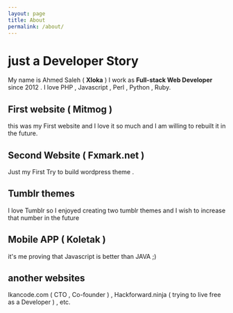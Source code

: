 ```yaml
---
layout: page
title: About
permalink: /about/
---
```

# just a Developer Story 

My name is Ahmed Saleh ( **Xloka** ) I work as **Full-stack Web Developer** since 2012 .
I love PHP , Javascript , Perl , Python , Ruby.

## First website ( Mitmog  )
this was my First website and I love it so much and I am willing to rebuilt it in the future.

## Second Website ( Fxmark.net )
Just my First Try to build wordpress theme .

## Tumblr themes
I love Tumblr so I enjoyed creating two tumblr themes and I wish to increase that number in the future

## Mobile APP ( Koletak )
it's me proving that Javascript is better than JAVA ;)

## another websites
Ikancode.com ( CTO , Co-founder ) , Hackforward.ninja ( trying to live free as a Developer ) , etc.
